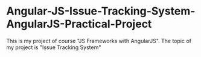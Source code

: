 # Angular-JS-Issue-Tracking-System-AngularJS-Practical-Project
This is my project of course "JS Frameworks with AngularJS". The topic of my project is "Issue Tracking System"
